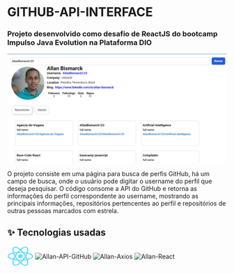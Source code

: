 # GITHUB-API-INTERFACE

### Projeto desenvolvido como desafio de ReactJS do bootcamp Impulso Java Evolution na Plataforma DIO

<img src="PrintApiGitHub.PNG" width="auto" height="auto"/>

O projeto consiste em uma página para busca de perfis GitHub, há um campo de busca, onde o usuário pode digitar o username do perfil que deseja pesquisar. O código consome a API do GitHub e retorna as informações do perfil correspondente ao username, mostrando as principais informações, repositórios pertencentes ao perfil e repositórios de outras pessoas marcados com estrela.

## ✨ Tecnologias usadas
<div style="display: inline_block">
  <img align="center" alt="Allan-React" height="50" width="60" src="https://raw.githubusercontent.com/devicons/devicon/master/icons/react/react-original.svg">
  <img align="center" alt="Allan-API-GitHub" height="70" width="120" src="https://res.cloudinary.com/practicaldev/image/fetch/s--wxWOWaNb--/c_imagga_scale,f_auto,fl_progressive,h_900,q_auto,w_1600/https://dev-to-uploads.s3.amazonaws.com/i/4u07v77746evbyxibmpi.png">
  <img align="center" alt="Allan-Axios" height="50" width="100" src="https://6amcity.com/wp-content/uploads/2020/04/Axios-logo.png">
  <img align="center" alt="Allan-React" height="60" width="60" src="https://cdn-media-1.freecodecamp.org/images/1*p1TndLk3UsGPBsM7qHPZIw.png">
</div>
